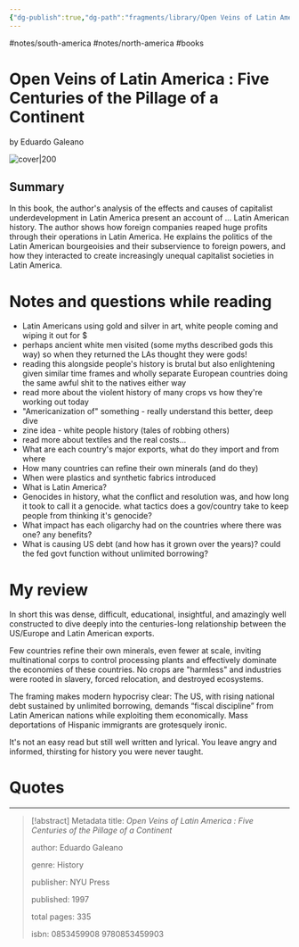 ```yaml
---
{"dg-publish":true,"dg-path":"fragments/library/Open Veins of Latin America.md","permalink":"/fragments/library/open-veins-of-latin-america/","created":"2025-01-07T20:51:28.542-05:00","updated":"2025-08-16T13:50:10.273-04:00"}
---
```


#notes/south-america #notes/north-america #books
# Open Veins of Latin America : Five Centuries of the Pillage of a Continent
by Eduardo Galeano

![cover|200](https://m.media-amazon.com/images/I/7140gXPAluL._SL1057_.jpg)
## Summary
In this book, the author's analysis of the effects and causes of capitalist underdevelopment in Latin America present an account of ... Latin American history. The author shows how foreign companies reaped huge profits through their operations in Latin America. He explains the politics of the Latin American bourgeoisies and their subservience to foreign powers, and how they interacted to create increasingly unequal capitalist societies in Latin America.

# Notes and questions while reading
- Latin Americans using gold and silver in art, white people coming and wiping it out for $
- perhaps ancient white men visited (some myths described gods this way) so when they returned the LAs thought they were gods!
- reading this alongside people's history is brutal but also enlightening given similar time frames and wholly separate European countries doing the same awful shit to the natives either way
- read more about the violent history of many crops vs how they're working out today 
- "Americanization of" something - really understand this better, deep dive
- zine idea - white people history (tales of robbing others)
- read more about textiles and the real costs...
- What are each country's major exports, what do they import and from where 
- How many countries can refine their own minerals (and do they)
- When were plastics and synthetic fabrics introduced 
- What is Latin America?
- Genocides in history, what the conflict and resolution was, and how long it took to call it a genocide. what tactics does a gov/country take to keep people from thinking it's genocide?
- What impact has each oligarchy had on the countries where there was one? any benefits?
- What is causing US debt (and how has it grown over the years)? could the fed govt function without unlimited borrowing?

# My review
In short this was dense, difficult, educational, insightful, and amazingly well constructed to dive deeply into the centuries-long relationship between the US/Europe and Latin American exports. 

Few countries refine their own minerals, even fewer at scale, inviting multinational corps to control processing plants and effectively dominate the economies of these countries. No crops are "harmless" and industries were rooted in slavery, forced relocation, and destroyed ecosystems.

The framing makes modern hypocrisy clear: The US, with rising national debt sustained by unlimited borrowing, demands “fiscal discipline” from Latin American nations while exploiting them economically. Mass deportations of Hispanic immigrants are grotesquely ironic.

It's not an easy read but still well written and lyrical. You leave angry and informed, thirsting for history you were never taught.

# Quotes


---

> [!abstract] Metadata
> title: *Open Veins of Latin America : Five Centuries of the Pillage of a Continent*
> 
> author: Eduardo Galeano
> 
> genre: History
> 
> publisher: NYU Press
> 
> published: 1997
> 
> total pages: 335
> 
> isbn: 0853459908 9780853459903
